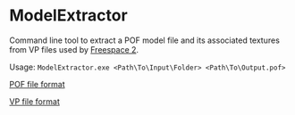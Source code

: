 # ModelExtractor

Command line tool to extract a POF model file and its associated textures from VP files used by [Freespace 2](https://www.hard-light.net/).

Usage:  `ModelExtractor.exe <Path\To\Input\Folder> <Path\To\Output.pof>`

[POF file format](http://wiki.hard-light.net/index.php/POF_data_structure)

[VP file format](https://web.archive.org/web/20050329054755/http://www.descent-freespace.com:80/ddn/specs/vp/)
